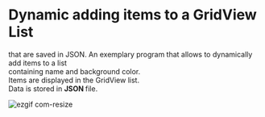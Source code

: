 # Dynamic adding items to a GridView List<br>
that are saved in JSON.
An exemplary program that allows to dynamically add items to a list <br>
containing name and background color. <br>
Items are displayed in the GridView list. <br>
Data is stored in <b>JSON </b>file.

![ezgif com-resize](https://user-images.githubusercontent.com/19656151/31908887-a0f1e940-b838-11e7-9227-ad7e909a9a0c.gif)
